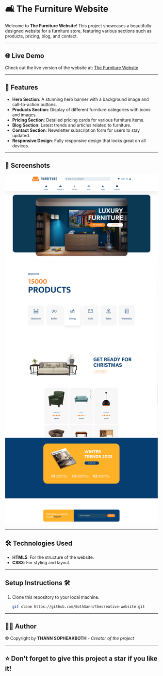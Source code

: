 # 🛋️ The Furniture Website

Welcome to **The Furniture Website**! This project showcases a beautifully designed website for a furniture store, featuring various sections such as products, pricing, blog, and contact.

---

## 🌐 Live Demo

Check out the live version of the website at: [The Furniture Website](https://bothsann.github.io/thefurniture-website/)

---

## 🌟 Features

- **Hero Section**: A stunning hero banner with a background image and call-to-action buttons.
- **Products Section**: Display of different furniture categories with icons and images.
- **Pricing Section**: Detailed pricing cards for various furniture items.
- **Blog Section**: Latest trends and articles related to furniture.
- **Contact Section**: Newsletter subscription form for users to stay updated.
- **Responsive Design**: Fully responsive design that looks great on all devices.

---

## 📸 Screenshots

![Hero Section](screenshots/screenshot-1.PNG)
![Products Section](screenshots/screenshot-2.PNG)
![Pricing Section](screenshots/screenshot-3.PNG)
![Blog & Contact Section](screenshots/screenshot-4.PNG)

---

## 🛠️ Technologies Used

- **HTML5**: For the structure of the website.
- **CSS3**: For styling and layout.

---

## Setup Instructions 🛠️

1. Clone this repository to your local machine.
   ```bash
   git clone https://github.com/BothSann/thecreative-website.git

---

## 👨‍🍳 Author

© Copyright by **THANN SOPHEAKBOTH** - *Creator of the project*

---

## ⭐️ Don't forget to give this project a star if you like it!
